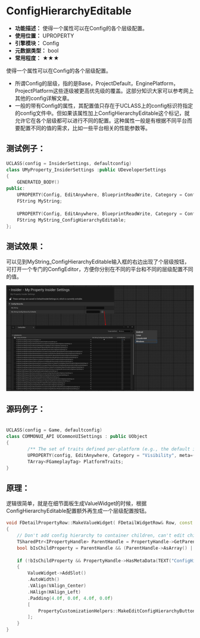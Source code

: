 ﻿# ConfigHierarchyEditable

- **功能描述：** 使得一个属性可以在Config的各个层级配置。
- **使用位置：** UPROPERTY
- **引擎模块：** Config
- **元数据类型：** bool
- **常用程度：** ★★★

使得一个属性可以在Config的各个层级配置。

- 所谓Config的层级，指的是Base，ProjectDefault，EnginePlatform，ProjectPlatform这些逐级被更高优先级的覆盖。这部分知识大家可以参考网上其他的config详解文章。
- 一般的带有Config的属性，其配置值只存在于UCLASS上的config标识符指定的config文件中。但如果该属性加上ConfigHierarchyEditable这个标记，就允许它在各个层级都可以进行不同的配置。这种属性一般是有根据不同平台而要配置不同的值的需求，比如一些平台相关的性能参数等。

## 测试例子：

```cpp
UCLASS(config = InsiderSettings, defaultconfig)
class UMyProperty_InsiderSettings :public UDeveloperSettings
{
	GENERATED_BODY()
public:
	UPROPERTY(Config, EditAnywhere, BlueprintReadWrite, Category = ConfigHierarchy)
	FString MyString;

	UPROPERTY(Config, EditAnywhere, BlueprintReadWrite, Category = ConfigHierarchy, meta = (ConfigHierarchyEditable))
	FString MyString_ConfigHierarchyEditable;
};
```

## 测试效果：

可以见到MyString_ConfigHierarchyEditable输入框的右边出现了个层级按钮，可打开一个专门的ConfigEditor，方便你分别在不同的平台和不同的层级配置不同的值。

![Untitled](Untitled.png)

## 源码例子：

```cpp

UCLASS(config = Game, defaultconfig)
class COMMONUI_API UCommonUISettings : public UObject
{
		/** The set of traits defined per-platform (e.g., the default input mode, whether or not you can exit the application, etc...) */
		UPROPERTY(config, EditAnywhere, Category = "Visibility", meta=(Categories="Platform.Trait", ConfigHierarchyEditable))
		TArray<FGameplayTag> PlatformTraits;
}
```

## 原理：

逻辑很简单，就是在细节面板生成ValueWidget的时候，根据ConfigHierarchyEditable配置额外再生成一个层级配置按钮。

```cpp
void FDetailPropertyRow::MakeValueWidget( FDetailWidgetRow& Row, const TSharedPtr<FDetailWidgetRow> InCustomRow, bool bAddWidgetDecoration ) const
{
	// Don't add config hierarchy to container children, can't edit child properties at the hiearchy's per file level
	TSharedPtr<IPropertyHandle> ParentHandle = PropertyHandle->GetParentHandle();
	bool bIsChildProperty = ParentHandle && (ParentHandle->AsArray() || ParentHandle->AsMap() || ParentHandle->AsSet());

	if (!bIsChildProperty && PropertyHandle->HasMetaData(TEXT("ConfigHierarchyEditable")))
	{
		ValueWidget->AddSlot()
		.AutoWidth()
		.VAlign(VAlign_Center)
		.HAlign(HAlign_Left)
		.Padding(4.0f, 0.0f, 4.0f, 0.0f)
		[
			PropertyCustomizationHelpers::MakeEditConfigHierarchyButton(FSimpleDelegate::CreateSP(PropertyEditor.ToSharedRef(), &FPropertyEditor::EditConfigHierarchy))
		];
	}
}
```